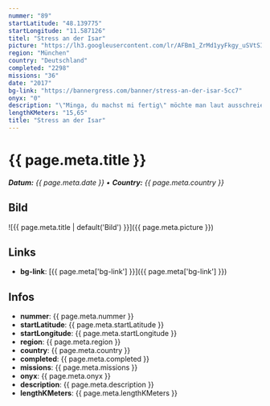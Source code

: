 ```yaml
---
nummer: "89"
startLatitude: "48.139775"
startLongitude: "11.587126"
titel: "Stress an der Isar"
picture: "https://lh3.googleusercontent.com/lr/AFBm1_ZrMd1yyFkgy_uSVtSIWvPQU5LGdRccRpSNH96M-QP3vG2orMcnw6Z72nTa8XzkdLPWVA72SIdnOdaWXamNFnT2WFBYrt67LlWrqF2afpJcfCJ2V5MgVM93Vp6ydHZf7xA5AkRyhOEeY28EfDm48y5MeM3Q8vj7iq947WwsO2ldB4lflCnOSASTkO0NUNUf8usaF9Ep_ImJpO97O7Ork53onVRRrDvx6Pum7F5kYeoHTkrPKFxWMuyptwsc_VY0Rf2Z5o2rZs37O1mnenk2pQTOCLCdnnHogIWxLfN8sQEbgPdtjU9D9YWTuZT2m2mmnUGLrqO8yJyQx00ON0i5oWlLgJ6mMSZilWiSC592gjpvIvbMI2_fcINWYzRyKqq28GuXVCKvNwZTDXw8apvyeTNtHoJvbSU7--6inmfD5V4hW5Cz4N-p8caYFFAjrTE8kRBFDwCmYTrux8Q26lZQi_7PQHyFwzuW38nZG19oiqeqnJaIo8Py3zT6w7LBh1FXQzSM2lF2MAkzd-QlvL7QQZsujcJPqtnEnBdAUKOCY761Sf-vgRUdo64ch3hJ1cWTANAHMcBi0qmR8Gi4VIFimInwav_gtI9by1rSzv0z1uLuBvnXK7sh4sjSShUwQUbJlYw6bHUOX-LIOJbEAYBqZogl208nWQ0Bg8D58zB6s6ImckmFfTGakIMnuLwQfNDcYwTLV2vPi_yz3NMrPWDQZ1XFBy4EBt4Jv2ynqJbrAlDWfJ1C7QnEpckoun8GzkgKcqCVGQGdzwutAVeFz2KIASYgISnFzGU0M-n_9neIdKnfjIYBDkbBxSHLwj5Ye58ofIisHKcG4q1bYh62REiKrKU_ns8JylE8J-so"
region: "München"
country: "Deutschland"
completed: "2298"
missions: "36"
date: "2017"
bg-link: "https://bannergress.com/banner/stress-an-der-isar-5cc7"
onyx: "0"
description: "\"Minga, du machst mi fertig\" möchte man laut ausschreien angesichts von all dem Stress, den man in unserem Millionendorf täglich erlebt. Dieses Missionsbanner soll als Mahnung dienen!"
lengthKMeters: "15,65"
title: "Stress an der Isar"
---
```


# {{ page.meta.title }}
_**Datum:** {{ page.meta.date }} • **Country:** {{ page.meta.country }}_

## Bild
![{{ page.meta.title | default('Bild') }}]({{ page.meta.picture }})

## Links
- **bg-link**: [{{ page.meta['bg-link'] }}]({{ page.meta['bg-link'] }})

## Infos
- **nummer**: {{ page.meta.nummer }}
- **startLatitude**: {{ page.meta.startLatitude }}
- **startLongitude**: {{ page.meta.startLongitude }}
- **region**: {{ page.meta.region }}
- **country**: {{ page.meta.country }}
- **completed**: {{ page.meta.completed }}
- **missions**: {{ page.meta.missions }}
- **onyx**: {{ page.meta.onyx }}
- **description**: {{ page.meta.description }}
- **lengthKMeters**: {{ page.meta.lengthKMeters }}

